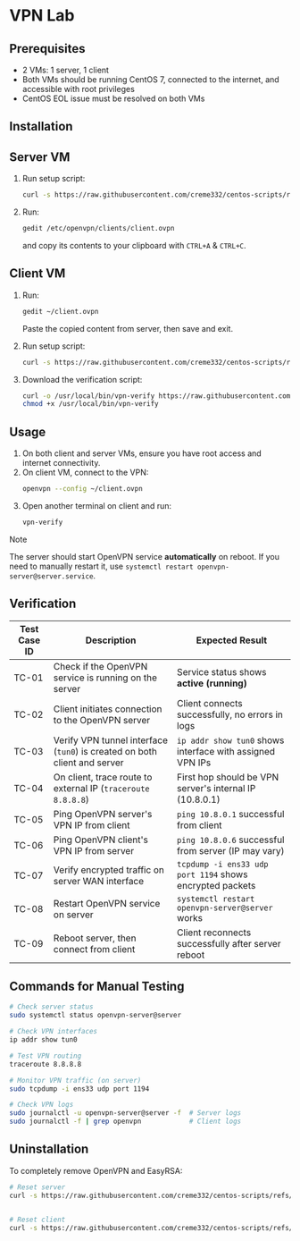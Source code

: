 # VPN Lab

## Prerequisites

- 2 VMs: 1 server, 1 client
- Both VMs should be running CentOS 7, connected to the internet, and accessible with root privileges
- CentOS EOL issue must be resolved on both VMs

## Installation

## Server VM

1. Run setup script:  
   ```bash
   curl -s https://raw.githubusercontent.com/creme332/centos-scripts/refs/heads/main/vpn-lab/server.sh | bash -s client
   ```
1. Run:
   ```bash
   gedit /etc/openvpn/clients/client.ovpn
   ```
   and copy its contents to your clipboard with `CTRL+A` & `CTRL+C`.

## Client VM

1. Run:
   ```bash
   gedit ~/client.ovpn
   ```
   Paste the copied content from server, then save and exit.

2. Run setup script:
   ```bash
   curl -s https://raw.githubusercontent.com/creme332/centos-scripts/refs/heads/main/vpn-lab/client.sh | bash -s ~/client.ovpn
   ```
3. Download the verification script:
   ```bash
   curl -o /usr/local/bin/vpn-verify https://raw.githubusercontent.com/creme332/centos-scripts/refs/heads/main/vpn-lab/vpn-verify
   chmod +x /usr/local/bin/vpn-verify
   ```

## Usage

1. On both client and server VMs, ensure you have root access and internet connectivity.
2. On client VM, connect to the VPN:
   ```bash
   openvpn --config ~/client.ovpn
   ```
3. Open another terminal on client and run:
   ```bash
   vpn-verify
   ```

> [!NOTE]
> The server should start OpenVPN service **automatically** on reboot. If you need to manually restart it, use `systemctl restart openvpn-server@server.service`.

## Verification

| Test Case ID | Description                                                               | Expected Result                                           |
| ------------ | ------------------------------------------------------------------------- | --------------------------------------------------------- |
| TC-01        | Check if the OpenVPN service is running on the server                     | Service status shows **active (running)**                 |
| TC-02        | Client initiates connection to the OpenVPN server                         | Client connects successfully, no errors in logs           |
| TC-03        | Verify VPN tunnel interface (`tun0`) is created on both client and server | `ip addr show tun0` shows interface with assigned VPN IPs |
| TC-04        | On client, trace route to external IP (`traceroute 8.8.8.8`)              | First hop should be VPN server's internal IP (10.8.0.1)   |
| TC-05        | Ping OpenVPN server's VPN IP from client                                  | `ping 10.8.0.1` successful from client                    |
| TC-06        | Ping OpenVPN client's VPN IP from server                                  | `ping 10.8.0.6` successful from server (IP may vary)      |
| TC-07        | Verify encrypted traffic on server WAN interface                          | `tcpdump -i ens33 udp port 1194` shows encrypted packets  |
| TC-08        | Restart OpenVPN service on server                                         | `systemctl restart openvpn-server@server` works           |
| TC-09        | Reboot server, then connect from client                                   | Client reconnects successfully after server reboot        |

## Commands for Manual Testing

```bash
# Check server status
sudo systemctl status openvpn-server@server

# Check VPN interfaces
ip addr show tun0

# Test VPN routing
traceroute 8.8.8.8

# Monitor VPN traffic (on server)
sudo tcpdump -i ens33 udp port 1194

# Check VPN logs
sudo journalctl -u openvpn-server@server -f  # Server logs
sudo journalctl -f | grep openvpn            # Client logs
```

## Uninstallation

To completely remove OpenVPN and EasyRSA:

```bash
# Reset server
curl -s https://raw.githubusercontent.com/creme332/centos-scripts/refs/heads/main/vpn-lab/reset-server.sh | bash


# Reset client
curl -s https://raw.githubusercontent.com/creme332/centos-scripts/refs/heads/main/vpn-lab/reset-client.sh | bash
```